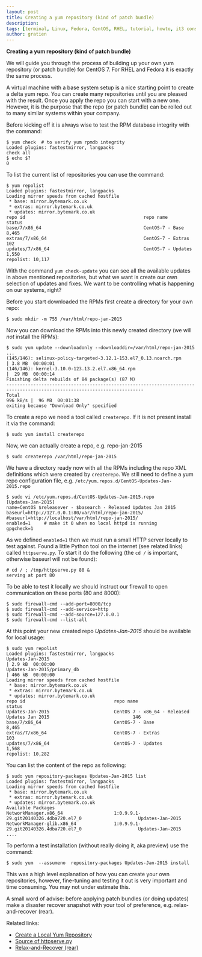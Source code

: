 ```yaml
---
layout: post
title: Creating a yum repository (kind of patch bundle)
description:
tags: [terminal, Linux, Fedora, CentOS, RHEL, tutorial, howto, it3 consultants]
author: gratien
---
```


<strong>Creating a yum repository (kind of patch bundle)</strong>

We will guide you through the process of building up your own yum repository (or patch bundle) for CentOS 7. For RHEL and Fedora it is exactly the same process.

A virtual machine with a base system setup is a nice starting point to create a delta yum repo. You can create many repositories until you are pleased with the result. Once you apply the repo you can start with a new one. However, it is the purpose that the repo (or patch bundle) can be rolled out to many similar systems within your company.

Before kicking off it is always wise to test the RPM database integrity with the command:

    $ yum check  # to verify yum rpmdb integrity
    Loaded plugins: fastestmirror, langpacks
    check all
    $ echo $?
    0

To list the current list of repositories you can use the command:

    $ yum repolist
    Loaded plugins: fastestmirror, langpacks
    Loading mirror speeds from cached hostfile
     * base: mirror.bytemark.co.uk
     * extras: mirror.bytemark.co.uk
     * updates: mirror.bytemark.co.uk
    repo id                                            repo name                                                     status
    base/7/x86_64                                      CentOS-7 - Base                                                8,465
    extras/7/x86_64                                    CentOS-7 - Extras                                                102
    updates/7/x86_64                                   CentOS-7 - Updates                                             1,550
    repolist: 10,117

With the command `yum check-update` you can see all the available updates in above mentioned repositories, but what we want is create our own selection of updates and fixes. We want to be controlling what is happening on our systems, right?


Before you start downloaded the RPMs first create a directory for your own repo:

    $ sudo mkdir -m 755 /var/html/repo-jan-2015

Now you can download the RPMs into this newly created directory (we will *not* install the RPMs):

    $ sudo yum update --downloadonly --downloaddir=/var/html/repo-jan-2015
    ...
    (145/146): selinux-policy-targeted-3.12.1-153.el7_0.13.noarch.rpm                                      | 3.8 MB  00:00:01
    (146/146): kernel-3.10.0-123.13.2.el7.x86_64.rpm                                                       |  29 MB  00:00:14
    Finishing delta rebuilds of 84 package(s) (87 M)
    -------------------------------------------------------------------------------------------------------------------------
    Total                                                                                         996 kB/s |  96 MB  00:01:38
    exiting because "Download Only" specified
    
To create a repo we need a tool called `createrepo`. If it is not present install it via the command:

    $ sudo yum install createrepo

Now, we can actually create a repo, e.g. repo-jan-2015

    $ sudo createrepo /var/html/repo-jan-2015

We have a directory ready now with all the RPMs including the repo XML definitions which were created by `createrepo`. We still need to define a yum repo configuration file, e.g. `/etc/yum.repos.d/CentOS-Updates-Jan-2015.repo`

    $ sudo vi /etc/yum.repos.d/CentOS-Updates-Jan-2015.repo
    [Updates-Jan-2015]
    name=CentOS $releasever - $basearch - Released Updates Jan 2015
    baseurl=http://127.0.0.1:80/var/html/repo-jan-2015/
    #baseurl=http://localhost/var/html/repo-jan-2015/
    enabled=1     # make it 0 when no local httpd is running
    gpgcheck=1

As we defined `enabled=1` then we must run a small HTTP server locally to test against. Found a little Python tool on the internet (see related links) called `httpserve.py`. To start it do the following (the `cd /` is important, otherwise baseurl will not be found):

    # cd / ; /tmp/httpserve.py 80 &
    serving at port 80

To be able to test it locally we should instruct our firewall to open communication on these ports (80 and 8000):

    $ sudo firewall-cmd --add-port=8000/tcp
    $ sudo firewall-cmd --add-service=http
    $ sudo firewall-cmd --add-source=127.0.0.1
    $ sudo firewall-cmd --list-all

At this point your new created repo *Updates-Jan-2015* should be available for local usage:

    $ sudo yum repolist
    Loaded plugins: fastestmirror, langpacks
    Updates-Jan-2015                                                                                   | 2.9 kB  00:00:00
    Updates-Jan-2015/primary_db                                                                        | 466 kB  00:00:00
    Loading mirror speeds from cached hostfile
     * base: mirror.bytemark.co.uk
     * extras: mirror.bytemark.co.uk
     * updates: mirror.bytemark.co.uk
    repo id                                 repo name                                                                 status
    Updates-Jan-2015                        CentOS 7 - x86_64 - Released Updates Jan 2015                               146
    base/7/x86_64                           CentOS-7 - Base                                                           8,465
    extras/7/x86_64                         CentOS-7 - Extras                                                           103
    updates/7/x86_64                        CentOS-7 - Updates                                                        1,568
    repolist: 10,282
    
You can list the content of the repo as following:

    $ sudo yum repository-packages Updates-Jan-2015 list
    Loaded plugins: fastestmirror, langpacks
    Loading mirror speeds from cached hostfile
     * base: mirror.bytemark.co.uk
     * extras: mirror.bytemark.co.uk
     * updates: mirror.bytemark.co.uk
    Available Packages
    NetworkManager.x86_64                   1:0.9.9.1-29.git20140326.4dba720.el7_0                     Updates-Jan-2015
    NetworkManager-glib.x86_64              1:0.9.9.1-29.git20140326.4dba720.el7_0                     Updates-Jan-2015
    ....


To perform a test installation (without really doing it, aka preview) use the command:

    $ sudo yum  --assumeno  repository-packages Updates-Jan-2015 install


This was a high level explanation of how you can create your own repositories, however, fine-tuning and testing it out is very important and time consuming. You may not under estimate this.

A small word of advise: before applying patch bundles (or doing updates) make a disaster recover snapshot with your tool of preference, e.g. relax-and-recover (rear).

Related links:

* [Create a Local Yum Repository](http://dotancohen.com/howto/yum_repo.html)
* [Source of httpserve.py](https://gist.github.com/ThomasChiroux/3786940)
* [Relax-and-Recover (rear)](http://relax-and-recover.org/)

